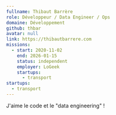 ```yaml
---
fullname: Thibaut Barrère
role: Développeur / Data Engineer / Ops
domaine: Développement
github: thbar
avatar: null
link: https://thibautbarrere.com
missions:
  - start: 2020-11-02
    end: 2026-01-15
    status: independent
    employer: LoGeek
    startups:
      - transport
startups:
  - transport
---
```

J'aime le code et le "data engineering" !